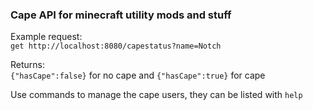 ### Cape API for minecraft utility mods and stuff

Example request:  
`get http://localhost:8080/capestatus?name=Notch`

Returns:  
`{"hasCape":false}`
for no cape and `{"hasCape":true}` for cape

Use commands to manage the cape users, they can be listed with `help`